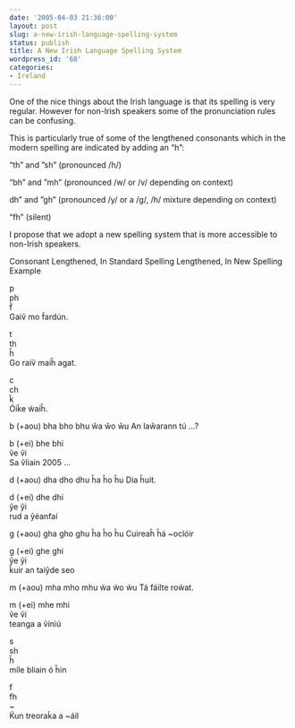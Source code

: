 ```yaml
---
date: '2005-04-03 21:36:00'
layout: post
slug: a-new-irish-language-spelling-system
status: publish
title: A New Irish Language Spelling System
wordpress_id: '68'
categories:
- Ireland
---
```


One of the nice things about the Irish language is that its spelling is very regular. However for non-Irish speakers some of the pronunciation rules can be confusing.

This is particularly true of some of the lengthened consonants which in the modern spelling are indicated by adding an “h”:





“th” and ”sh”
(pronounced /h/)



“bh” and ”mh”
(pronounced /w/ or /v/ depending on context)


dh” and ”gh”
(pronounced /y/ or a /g/, /h/ mixture depending on context)



“fh”
(silent)


I propose that we adopt a new spelling system that is more accessible to non-Irish speakers.








Consonant
Lengthened, In Standard Spelling
Lengthened, In New Spelling
Example



p       
ph               
f̃         
Gaiṽ mo f̃ardún.



t       
th               
ĥ         
Go raiṽ maiĥ agat.



c       
ch               
k̃         
Óik̃e w̃aiĥ.



b (+aou)
bha bho bhu
ŵa ŵo ŵu
An laŵarann tú ...?



b (+ei) 
bhe bhi       
ṽe ṽi    
Sa ṽliain 2005 ...



d (+aou)
dha dho dhu
ĥa ĥo ĥu
Dia ĥuit.



d (+ei) 
dhe dhi       
ŷe ŷi    
rud a ŷéanfaí



g (+aou)
gha gho ghu
ĥa ĥo ĥu
Cuireaĥ ĥá ~oclóir



g (+ei) 
ghe ghi       
ỹe ỹi    
k̃uir an taiỹde seo



m (+aou)
mha mho mhu
w̃a w̃o w̃u
Tá fáilte row̃at.



m (+ei) 
mhe mhi       
ṽe ṽi    
teanga a ṽíniú



s       
sh               
ĥ         
míle bliain ó ĥin



f       
fh               
~         
K̃un treorak̃a a ~áil



